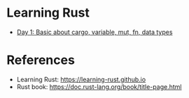 # Learning Rust

- [Day 1: Basic about cargo, variable, mut, fn, data types](day1)

# References

- Learning Rust: https://learning-rust.github.io
- Rust book: https://doc.rust-lang.org/book/title-page.html
